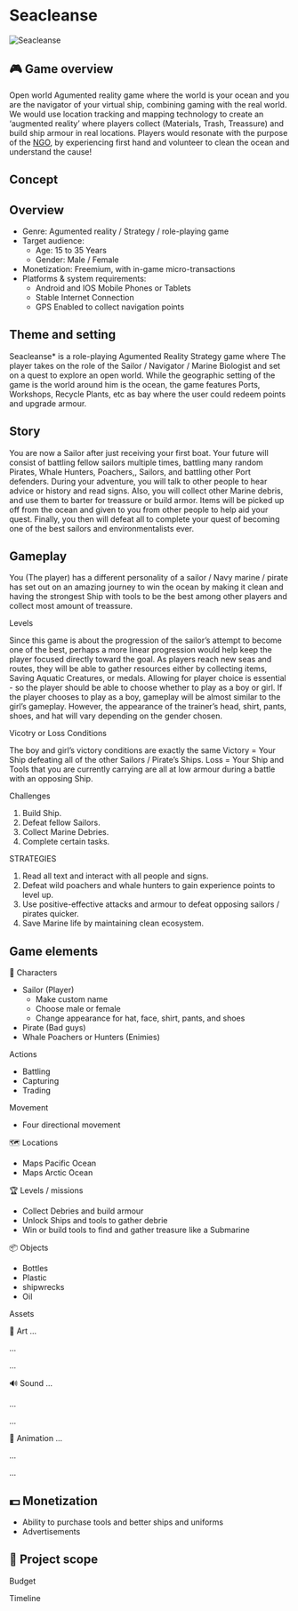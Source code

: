 # Seacleanse
![Seacleanse](https://i.pinimg.com/originals/17/22/2b/17222bd9b5018b048ffbb075350f6749.png)
## 🎮️ Game overview

Open world Agumented reality game where the world is your ocean and you are the navigator of your virtual ship, combining gaming with the real world.
We would use location tracking and mapping technology to create an ‘augmented reality’ where players collect (Materials, Trash, Treassure) and build ship armour in real locations.
Players would resonate with the purpose of the [NGO](http://seacleanse.org), by experiencing first hand and volunteer to clean the ocean and understand the cause!  

## Concept
## Overview
- Genre: Agumented reality / Strategy / role-playing game
- Target audience: 
  - Age: 15 to 35 Years
  - Gender: Male / Female
- Monetization: Freemium, with in-game micro-transactions
- Platforms & system requirements:  
  - Android and IOS Mobile Phones or Tablets
  - Stable Internet Connection 
  - GPS Enabled to collect navigation points

## Theme and setting
Seacleanse* is a role-playing Agumented Reality Strategy game where The player takes on the role of the Sailor / Navigator / Marine Biologist and set on a quest to explore an open world. While the geographic setting of the game is the world around him is the ocean, the game features Ports, Workshops, Recycle Plants, etc as bay where the user could redeem points and upgrade armour.

## Story
You are now a Sailor after just receiving your first boat. 
Your future will consist of battling fellow sailors multiple times, battling many random Pirates, Whale Hunters, Poachers,, Sailors, and battling other Port defenders. During your adventure, you will talk to other people to hear advice or history and read signs. Also, you will collect other Marine debris, and use them to barter for treassure or build armor. Items will be picked up off from the ocean and given to you from other people to help aid your quest. Finally, you then will defeat all to complete your quest of becoming one of the best sailors and environmentalists ever. 

## Gameplay
You (The player) has a different personality of a sailor / Navy marine / pirate has set out on an amazing journey to win the ocean by making it clean and having the strongest Ship with tools to be the best among other players and collect most amount of treassure.

Levels

Since this game is about the progression of the sailor’s attempt to become one of the best, perhaps a more linear progression would help keep the player focused
directly toward the goal. As players reach new seas and routes, they will be able to gather resources either by collecting items, Saving Aquatic Creatures, or medals. Allowing for player choice is essential - so the player should be able to choose whether to play as a boy or girl. If the player chooses to play as a boy, gameplay will be almost similar to the girl’s gameplay. However, the appearance of the trainer’s head, shirt, pants, shoes, and hat will vary depending on the gender chosen.

Vicotry or Loss Conditions

The boy and girl’s victory conditions are exactly the same
Victory = Your Ship defeating all of the other Sailors / Pirate’s Ships.
Loss = Your Ship and Tools that you are currently carrying are all at low armour during a battle with an opposing Ship.

Challenges
1. Build Ship.
2. Defeat fellow Sailors.
3. Collect Marine Debries.
4. Complete certain tasks.


STRATEGIES
1. Read all text and interact with all people and signs.
2. Defeat wild poachers and whale hunters to gain experience points to level up.
3. Use positive-effective attacks and armour to defeat opposing sailors / pirates quicker.
4. Save Marine life by maintaining clean ecosystem.


## Game elements
👤 Characters
- Sailor (Player)
  - Make custom name
  - Choose male or female
  - Change appearance for hat, face, shirt, pants, and shoes
- Pirate (Bad guys)
- Whale Poachers or Hunters (Enimies)

Actions
- Battling
- Capturing
- Trading

Movement
- Four directional movement

🗺️ Locations
- Maps Pacific Ocean
- Maps Arctic Ocean

🏆️ Levels / missions
- Collect Debries and build armour 
- Unlock Ships and tools to gather debrie
- Win or build tools to find and gather treasure 
like a Submarine 


📦️ Objects
- Bottles 
- Plastic 
- shipwrecks
- Oil


Assets

🎨 Art
...

...

...

🔊 Sound
...

...

...

🏃‍ Animation
...

...

...

## 💵 Monetization
- Ability to purchase tools 
and better ships and uniforms 
- Advertisements
  
## 📐 Project scope
Budget

Timeline
